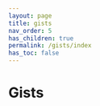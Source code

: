 ```yaml
---
layout: page
title: gists
nav_order: 5
has_children: true
permalink: /gists/index
has_toc: false
---
```


# Gists
